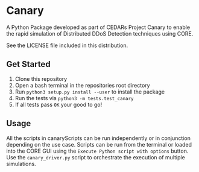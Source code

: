# Canary

A Python Package developed as part of CEDARs Project Canary to enable the rapid simulation of Distributed DDoS Detection techniques using CORE.

See the LICENSE file included in this distribution.

## Get Started

1. Clone this repository
2. Open a bash terminal in the repositories root directory
3. Run ``python3 setup.py install --user`` to install the package
4. Run the tests via ``python3 -m tests.test_canary``
5. If all tests pass ``OK`` your good to go!

## Usage

All the scripts in canaryScripts can be run independently or in conjunction depending on the use case. Scripts can be run from the terminal or loaded into the CORE GUI using the ``Execute Python script with options`` button. Use the ``canary_driver.py`` script to orchestrate the execution of multiple simulations.
